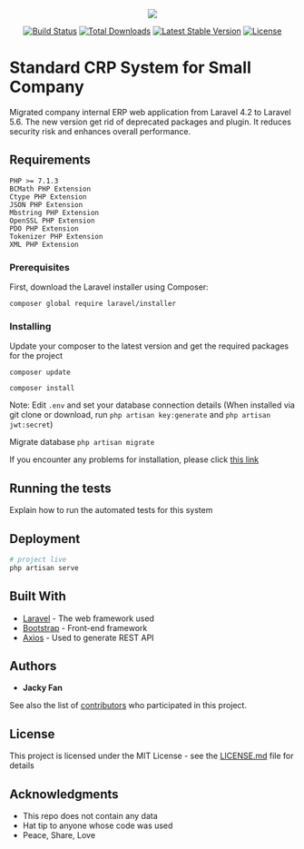 <p align="center"><img src="https://laravel.com/assets/img/components/logo-laravel.svg"></p>

<p align="center">
<a href="https://travis-ci.org/laravel/framework"><img src="https://travis-ci.org/laravel/framework.svg" alt="Build Status"></a>
<a href="https://packagist.org/packages/laravel/framework"><img src="https://poser.pugx.org/laravel/framework/d/total.svg" alt="Total Downloads"></a>
<a href="https://packagist.org/packages/laravel/framework"><img src="https://poser.pugx.org/laravel/framework/v/stable.svg" alt="Latest Stable Version"></a>
<a href="https://packagist.org/packages/laravel/framework"><img src="https://poser.pugx.org/laravel/framework/license.svg" alt="License"></a>
</p>


# Standard CRP System for Small Company

Migrated company internal ERP web application from Laravel 4.2 to Laravel 5.6. The new version get rid of deprecated packages and plugin. It reduces security risk and enhances overall performance. 

## Requirements
```
PHP >= 7.1.3
BCMath PHP Extension
Ctype PHP Extension
JSON PHP Extension
Mbstring PHP Extension
OpenSSL PHP Extension
PDO PHP Extension
Tokenizer PHP Extension
XML PHP Extension
```
### Prerequisites

First, download the Laravel installer using Composer:

```
composer global require laravel/installer
```

### Installing

Update your composer to the latest version and get the required packages for the project

```
composer update
```
```
composer install
```
Note: Edit `.env` and set your database connection details
(When installed via git clone or download, run `php artisan key:generate` and `php artisan jwt:secret`)

Migrate database
```php artisan migrate```

If you encounter any problems for installation, please click <a href="https://laravel.com/docs/5.8">this link</a>

## Running the tests

Explain how to run the automated tests for this system



## Deployment

```bash
# project live
php artisan serve
```
## Built With

* [Laravel](https://laravel.com/) - The web framework used
* [Bootstrap](https://getbootstrap.com/) - Front-end framework 
* [Axios](https://cnpmjs.org/package/axios) - Used to generate REST API



## Authors

* **Jacky Fan**

See also the list of [contributors](https://github.com/dlfjj/ERP_System/graphs/contributors) who participated in this project.

## License

This project is licensed under the MIT License - see the [LICENSE.md](LICENSE.md) file for details

## Acknowledgments

* This repo does not contain any data
* Hat tip to anyone whose code was used
* Peace, Share, Love

